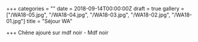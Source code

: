 +++
categories = ""
date = 2018-09-14T00:00:00Z
draft = true
gallery = ["/WA18-05.jpg", "/WA18-04.jpg", "/WA18-03.jpg", "/WA18-02.jpg", "/WA18-01.jpg"]
title = "Séjour WA"

+++
Chêne ajouré sur mdf noir - Mdf noir